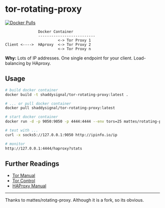 tor-rotating-proxy
=====================

[![Docker Pulls](https://img.shields.io/docker/pulls/shaddysignal/tor-rotating-proxy.svg)](https://hub.docker.com/r/shaddysignal/tor-rotating-proxy/)

```
               Docker Container
               --------------------------
                        <-> Tor Proxy 1
Client <---->  HAproxy  <-> Tor Proxy 2
                        <-> Tor Proxy n
```

__Why:__ Lots of IP addresses. One single endpoint for your client.
Load-balancing by HAproxy.

Usage
-----

```bash
# build docker container
docker build -t shaddysignal/tor-rotating-proxy:latest .

# ... or pull docker container
docker pull shaddysignal/tor-rotating-proxy:latest

# start docker container
docker run -d -p 9050:9050 -p 4444:4444 --env tors=25 mattes/rotating-proxy # default tors=10

# test with ...
curl -x socks5://127.0.0.1:9050 http://ipinfo.io/ip

# monitor
http://127.0.0.1:4444/haproxy?stats
```


Further Readings
----------------

 * [Tor Manual](https://www.torproject.org/docs/tor-manual.html.en)
 * [Tor Control](https://www.thesprawl.org/research/tor-control-protocol/)
 * [HAProxy Manual](http://cbonte.github.io/haproxy-dconv/configuration-1.5.html)

--------------

Thanks to mattes/rotating-proxy. Although it is a fork, so its obvious.

